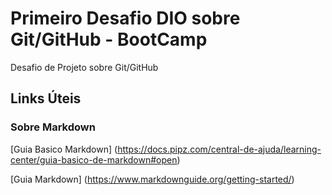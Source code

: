 # Primeiro Desafio DIO sobre Git/GitHub - BootCamp
Desafio de Projeto sobre Git/GitHub

## Links Úteis

### Sobre Markdown
[Guia Basico Markdown] (https://docs.pipz.com/central-de-ajuda/learning-center/guia-basico-de-markdown#open)

[Guia Markdown] (https://www.markdownguide.org/getting-started/)
